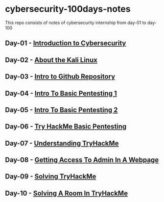# cybersecurity-100days-notes
This repo consists of notes of cybersecurity internship from day-01 to day-100
## Day-01 - [Introduction to Cybersecurity](https://github.com/vaishnav2947/cybersecurity-100days-notes/tree/main/Day-01)
## Day-02 - [About the Kali Linux](https://github.com/vaishnav2947/cybersecurity-100days-notes/tree/main/Day%20-02)
## Day-03 - [Intro to Github Repository](https://github.com/vaishnav2947/cybersecurity-100days-notes/blob/main/Day-03/README.md)
## Day-04 - [Intro To Basic Pentesting 1](https://github.com/vaishnav2947/cybersecurity-100days-notes/tree/main/Day-04)
## Day-05 - [Intro To Basic Pentesting 2](https://github.com/vaishnav2947/cybersecurity-100days-notes/tree/main/Day-05)
## Day-06 - [Try HackMe Basic Pentesting](https://github.com/vaishnav2947/cybersecurity-100days-notes/tree/main/Day-06)
## Day-07 - [Understanding TryHackMe](https://github.com/vaishnav2947/cybersecurity-100days-notes/tree/main/Day-07)
## Day-08 - [Getting Access To Admin In A Webpage](https://github.com/vaishnav2947/cybersecurity-100days-notes/tree/main/DAY-08)
## Day-09 - [Solving TryHackMe](https://github.com/vaishnav2947/cybersecurity-100days-notes/tree/main/DAY-09)
## Day-10 - [Solving A Room In TryHackMe](https://github.com/vaishnav2947/cybersecurity-100days-notes/tree/main/Day%20-%2010)
